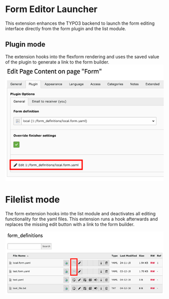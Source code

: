 # Form Editor Launcher

This extension enhances the TYPO3 backend to launch the form editing interface directly from the form plugin and the list module.

## Plugin mode

The extension hooks into the flexform rendering and uses the saved value of the plugin to generate a link to the form builder.
![Plugin mode](Documentation/Images/plugin-mode.png "Plugin mode")
  
  
# Filelist mode

The form extension hooks into the list module and deactivates all editing functionality for the yaml files.
This extension runs a hook afterwards and replaces the missing edit button with a link to the form builder.

![List mode](Documentation/Images/list-mode.png "List mode")